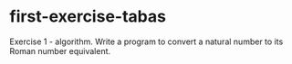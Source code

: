 # first-exercise-tabas
Exercise 1 - algorithm. Write a program to convert a natural number to its Roman number equivalent. 
